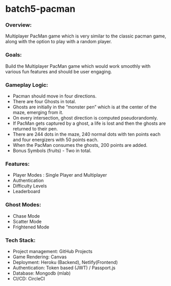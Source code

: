 # batch5-pacman

### Overview:

Multiplayer PacMan game which is very similar to the classic pacman game, along with the option to play with a random player.

### Goals:

Build the Multiplayer PacMan game which would work smoothly with various fun features and should be user engaging.

### Gameplay Logic:
 - Pacman should move in four directions. 
 - There are four Ghosts in total.
 - Ghosts are initially in the “monster pen”  which is at the center of the maze, emerging from it.
 - On every intersection, ghost direction is computed pseudorandomly.
 - If PacMan gets captured by a ghost, a life is lost and then the ghosts are returned to their pen.
 - There are 244 dots in the maze, 240 normal dots with ten points each and four energizers with 50 points each.
 - When the PacMan consumes the ghosts, 200 points are added.
 - Bonus Symbols (fruits) - Two in total.


### Features:
 - Player Modes : Single Player and Multiplayer
 - Authentication
 - Difficulty Levels
 - Leaderboard

### Ghost Modes:
- Chase Mode
- Scatter Mode
- Frightened Mode


### Tech Stack: 

- Project management: GitHub Projects
- Game Rendering: Canvas
- Deployment: Heroku (Backend), Netlify(Frontend)
- Authentication: Token based (JWT) / Passport.js
- Database: Mongodb (mlab)
- CI/CD: CircleCI

